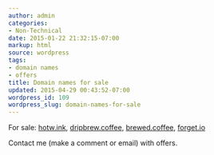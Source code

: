 ```yaml
---
author: admin
categories:
- Non-Technical
date: 2015-01-22 21:32:15-07:00
markup: html
source: wordpress
tags:
- domain names
- offers
title: Domain names for sale
updated: 2015-04-29 00:43:52-07:00
wordpress_id: 109
wordpress_slug: domain-names-for-sale
---
```

For sale: [hotw.ink][1], [dripbrew.coffee][2], [brewed.coffee][3], [forget.io][4]

Contact me (make a comment or email) with offers.

[1]: http://hotw.ink/
[2]: http://dripbrew.coffee/
[3]: http://brewed.coffee/
[4]: http://forget.io
